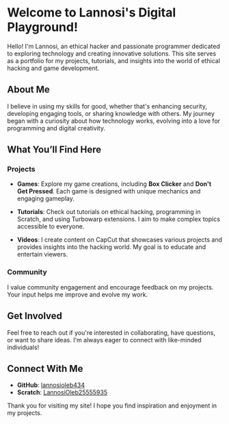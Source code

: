 # Welcome to Lannosi's Digital Playground!

Hello! I'm Lannosi, an ethical hacker and passionate programmer dedicated to exploring technology and creating innovative solutions. This site serves as a portfolio for my projects, tutorials, and insights into the world of ethical hacking and game development.

## About Me

I believe in using my skills for good, whether that's enhancing security, developing engaging tools, or sharing knowledge with others. My journey began with a curiosity about how technology works, evolving into a love for programming and digital creativity.

## What You’ll Find Here

### Projects
- **Games**: Explore my game creations, including **Box Clicker** and **Don't Get Pressed**. Each game is designed with unique mechanics and engaging gameplay.
  
- **Tutorials**: Check out tutorials on ethical hacking, programming in Scratch, and using Turbowarp extensions. I aim to make complex topics accessible to everyone.

- **Videos**: I create content on CapCut that showcases various projects and provides insights into the hacking world. My goal is to educate and entertain viewers.

### Community
I value community engagement and encourage feedback on my projects. Your input helps me improve and evolve my work.

## Get Involved
Feel free to reach out if you're interested in collaborating, have questions, or want to share ideas. I'm always eager to connect with like-minded individuals!

## Connect With Me
- **GitHub**: [lannosioleb434](https://github.com/lannosioleb434)
- **Scratch**: [LannosiOleb25555935](https://scratch.mit.edu/users/LannosiOleb25555935)

Thank you for visiting my site! I hope you find inspiration and enjoyment in my projects.
